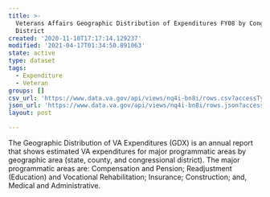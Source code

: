```yaml
---
title: >-
  Veterans Affairs Geographic Distribution of Expenditures FY08 by Congressional
  District
created: '2020-11-10T17:17:14.129237'
modified: '2021-04-17T01:34:50.891063'
state: active
type: dataset
tags:
  - Expenditure
  - Veteran
groups: []
csv_url: 'https://www.data.va.gov/api/views/nq4i-bn8i/rows.csv?accessType=DOWNLOAD'
json_url: 'https://www.data.va.gov/api/views/nq4i-bn8i/rows.json?accessType=DOWNLOAD'
layout: post

---
```

<p>The Geographic Distribution of VA Expenditures (GDX)  is an annual report that shows estimated VA expenditures for major programmatic areas by geographic area (state, county, and congressional district). The major programmatic areas are: Compensation and Pension; Readjustment (Education) and Vocational Rehabilitation; Insurance; Construction; and, Medical and Administrative.</p>
